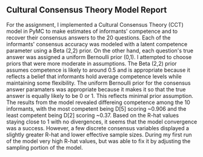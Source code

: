 ## Cultural Consensus Theory Model Report

For the assignment, I implemented a Cultural Consensus Theory (CCT) model in PyMC to make estimates of informants' competence and to recover their consensus answers to the 20 questions. 
Each of the informants' consensus accuracy was modeled with a latent competence parameter using a Beta (2,2) prior. On the other hand, each question's true answer was assigned a uniform 
Bernoulli prior (0,1). I attempted to choose priors that were more moderate in assumptions. The Beta (2,2) prior assumes competence is likely to around 0.5 and is appropriate because it 
reflects a belief that informants hold average competence levels while maintaining some flexibility. The uniform Bernoulli prior for the consensus answer paramaters was appropriate because it makes it so that the true answer is equally likely to be 0 or 1. This reflects minimal prior assumption.   
The results from the model revealed differeing competence among the 10 informants, with
the most competent being D[5] scoring ~0.906 and the least competent being D[2] scoring ~0.37. Based on the R-hat values staying close to 1 with no divergences, it seems that the model convergence 
was a success. However, a few discrete consensus variables displayed a slightly greater R-hat and lower effective sample sizes. During my first run of the model very high R-hat values, but was able to fix it by adjusting the sampling portion of the model. 

